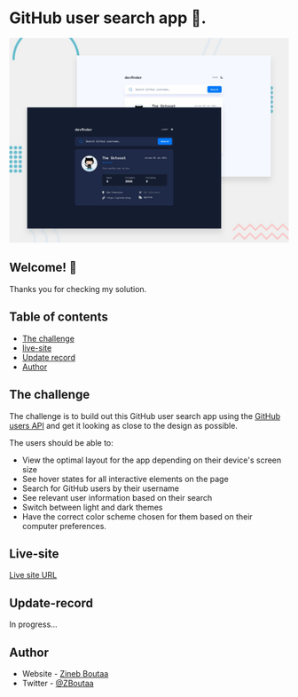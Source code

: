 # GitHub user search app 🐼.

![Design preview for the GitHub user search app coding challenge](Design/preview.jpg)

## Welcome! 👋

Thanks you for checking my solution.

## Table of contents

- [The challenge](#the-challenge)
- [live-site](#Live-site)
- [Update record](#Update-record)
- [Author](#author)

## The challenge

The challenge is to build out this GitHub user search app using the [GitHub users API](https://docs.github.com/en/rest/reference/users#get-a-user) and get it looking as close to the design as possible.

The users should be able to:

- View the optimal layout for the app depending on their device's screen size
- See hover states for all interactive elements on the page
- Search for GitHub users by their username
- See relevant user information based on their search
- Switch between light and dark themes
- Have the correct color scheme chosen for them based on their computer preferences.


## Live-site

[Live site URL](https://zineb-bou.github.io/user-search-app./)

## Update-record

In progress...

## Author

- Website - [Zineb Boutaa](https://zineb-bou.github.io/)
- Twitter - [@ZBoutaa](https://twitter.com/ZBoutaa)
